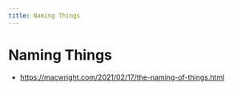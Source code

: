 ```yaml
---
title: Naming Things
---
```


# Naming Things

- https://macwright.com/2021/02/17/the-naming-of-things.html

